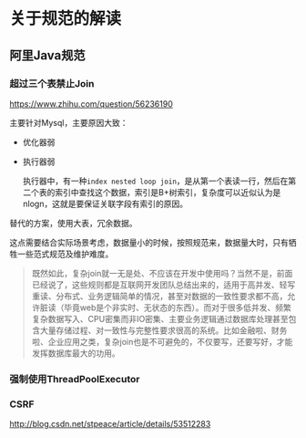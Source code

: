 # 关于规范的解读

## 阿里Java规范

### 超过三个表禁止Join

<https://www.zhihu.com/question/56236190>

主要针对Mysql，主要原因大致：

- 优化器弱

- 执行器弱

	执行器中，有一种`index nested loop join`，是从第一个表读一行，然后在第二个表的索引中查找这个数据，索引是B+树索引，复杂度可以近似认为是nlogn，这就是要保证关联字段有索引的原因。

替代的方案，使用大表，冗余数据。

这点需要结合实际场景考虑，数据量小的时候，按照规范来，数据量大时，只有牺牲一些范式规范及维护难度。

> 既然如此，复杂join就一无是处、不应该在开发中使用吗？当然不是，前面已经说了，这些规则都是互联网开发团队总结出来的，适用于高并发、轻写重读、分布式、业务逻辑简单的情况，甚至对数据的一致性要求都不高，允许脏读（毕竟web是个非实时、无状态的东西）。而对于很多低并发、频繁复杂数据写入、CPU密集而非IO密集、主要业务逻辑通过数据库处理甚至包含大量存储过程、对一致性与完整性要求很高的系统。比如金融啦、财务啦、企业应用之类，复杂join也是不可避免的，不仅要写，还要写好，才能发挥数据库最大的功用。

### 强制使用ThreadPoolExecutor

### CSRF

<http://blog.csdn.net/stpeace/article/details/53512283>